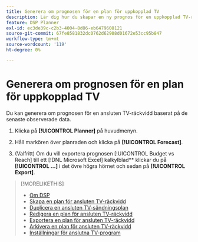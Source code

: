 ```yaml
---
title: Generera om prognosen för en plan för uppkopplad TV
description: Lär dig hur du skapar en ny prognos för en uppkopplad TV-räckvidd.
feature: DSP Planner
exl-id: ec3de39c-c2b3-4004-8d86-eb6479608121
source-git-commit: 67fe8581832dc0762d62908d01672e53cc95b847
workflow-type: tm+mt
source-wordcount: '119'
ht-degree: 0%

---
```


# Generera om prognosen för en plan för uppkopplad TV

Du kan generera om prognosen för en ansluten TV-räckvidd baserat på de senaste observerade data.

1. Klicka på **[!UICONTROL Planner]** på huvudmenyn.

1. Håll markören över planraden och klicka på **[!UICONTROL Forecast]**.

1. (Valfritt) Om du vill exportera prognosen [!UICONTROL Budget vs Reach] till ett [!DNL Microsoft Excel] kalkylblad** klickar du på **[!UICONTROL ...]** i det övre högra hörnet och sedan på **[!UICONTROL Export]**.

>[!MORELIKETHIS]
>
>* [Om DSP ](planner-about.md)
>* [Skapa en plan för ansluten TV-räckvidd](planner-create.md)
>* [Duplicera en ansluten TV-sändningsplan](planner-duplicate.md)
>* [Redigera en plan för ansluten TV-räckvidd](planner-edit.md)
>* [Exportera en plan för ansluten TV-räckvidd](planner-export.md)
>* [Arkivera en plan för ansluten TV-räckvidd](planner-archive.md)
>* [Inställningar för anslutna TV-program ](planner-settings.md)
